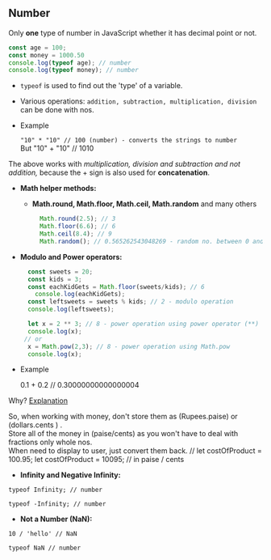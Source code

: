 
## Number

Only **one** type of number in JavaScript whether it has decimal point or not.

```javascript
const age = 100;
const money = 1000.50
console.log(typeof age); // number
console.log(typeof money); // number

```

-   `typeof` is used to find out the 'type' of a variable.
    
-   Various operations: `addition, subtraction, multiplication, division` can be done with nos.
    
-   Example
    
    `"10" * "10" // 100 (number) - converts the strings to number`  
    But "10" + "10" // 1010

The above works with _multiplication, division and subtraction and not addition,_ because the + sign is also used for **concatenation**.

-   **Math helper methods:**
    
    -   **Math.round, Math.floor, Math.ceil, Math.random** and many others
        
        ```javascript
          Math.round(2.5); // 3
          Math.floor(6.6); // 6
          Math.ceil(8.4); // 9
          Math.random(); // 0.565262543048269 - random no. between 0 and 1
        
        ```
        
-   **Modulo and Power operators:**
    
    ```javascript
      const sweets = 20;
      const kids = 3;
      const eachKidGets = Math.floor(sweets/kids); // 6
	    console.log(eachKidGets);
      const leftsweets = sweets % kids; // 2 - modulo operation
      console.log(leftsweets);

      let x = 2 ** 3; // 8 - power operation using power operator (**)
      console.log(x);
     // or
      x = Math.pow(2,3); // 8 - power operation using Math.pow
      console.log(x);
    ```
    
-   Example
    
    0.1 + 0.2 // 0.30000000000000004
    

Why? [Explanation](http://0.30000000000000004.com/)

So, when working with money, don't store them as (Rupees.paise) or (dollars.cents ) .  
Store all of the money in (paise/cents) as you won't have to deal with fractions only whole nos.  
When need to display to user, just convert them back.
// let costOfProduct = 100.95;
	let costOfProduct = 10095; // in paise / cents

-   **Infinity and Negative Infinity:**

`typeof Infinity; // number`

`typeof -Infinity; // number`

-   **Not a Number (NaN):**

`10 / 'hello' // NaN`

`typeof NaN // number`
